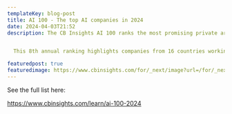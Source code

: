 ```yaml
---
templateKey: blog-post
title: AI 100 - The top AI companies in 2024
date: 2024-04-03T21:52
description: The CB Insights AI 100 ranks the most promising private artificial intelligence companies worldwide.


  This 8th annual ranking highlights companies from 16 countries working across a range of AI applications, from large language models to protein design.

featuredpost: true
featuredimage: https://www.cbinsights.com/for/_next/image?url=/for/_next/static/media/hero-logo.ce2e9987.png&w=256&q=100
---
```

See the full list here:



https://www.cbinsights.com/learn/ai-100-2024
